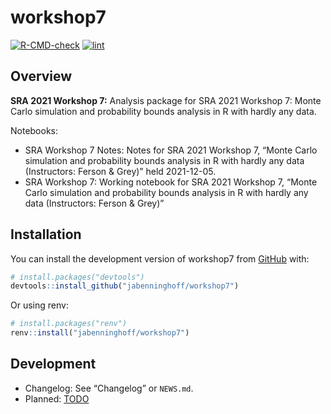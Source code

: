 
<!-- README.md is generated from README.Rmd. Please edit that file -->

# workshop7

<!-- badges: start -->

[![R-CMD-check](https://github.com/jabenninghoff/workshop7/workflows/R-CMD-check/badge.svg)](https://github.com/jabenninghoff/workshop7/actions)
[![lint](https://github.com/jabenninghoff/workshop7/workflows/lint/badge.svg)](https://github.com/jabenninghoff/workshop7/actions)
<!-- badges: end -->

## Overview

**SRA 2021 Workshop 7:** Analysis package for SRA 2021 Workshop 7: Monte
Carlo simulation and probability bounds analysis in R with hardly any
data.

Notebooks:

-   SRA Workshop 7 Notes: Notes for SRA 2021 Workshop 7, “Monte Carlo
    simulation and probability bounds analysis in R with hardly any data
    (Instructors: Ferson & Grey)” held 2021-12-05.
-   SRA Workshop 7: Working notebook for SRA 2021 Workshop 7, “Monte
    Carlo simulation and probability bounds analysis in R with hardly
    any data (Instructors: Ferson & Grey)”

## Installation

You can install the development version of workshop7 from
[GitHub](https://github.com/) with:

``` r
# install.packages("devtools")
devtools::install_github("jabenninghoff/workshop7")
```

Or using renv:

``` r
# install.packages("renv")
renv::install("jabenninghoff/workshop7")
```

## Development

-   Changelog: See “Changelog” or `NEWS.md`.
-   Planned: [TODO](TODO.md)
